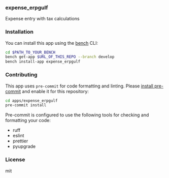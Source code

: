 ### expense_erpgulf

Expense entry with tax calculations

### Installation

You can install this app using the [bench](https://github.com/frappe/bench) CLI:

```bash
cd $PATH_TO_YOUR_BENCH
bench get-app $URL_OF_THIS_REPO --branch develop
bench install-app expense_erpgulf
```

### Contributing

This app uses `pre-commit` for code formatting and linting. Please [install pre-commit](https://pre-commit.com/#installation) and enable it for this repository:

```bash
cd apps/expense_erpgulf
pre-commit install
```

Pre-commit is configured to use the following tools for checking and formatting your code:

- ruff
- eslint
- prettier
- pyupgrade

### License

mit
